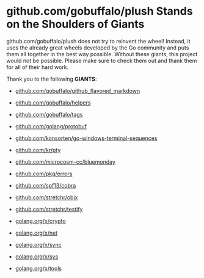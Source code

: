 # github.com/gobuffalo/plush Stands on the Shoulders of Giants

github.com/gobuffalo/plush does not try to reinvent the wheel! Instead, it uses the already great wheels developed by the Go community and puts them all together in the best way possible. Without these giants, this project would not be possible. Please make sure to check them out and thank them for all of their hard work.

Thank you to the following **GIANTS**:


* [github.com/gobuffalo/github_flavored_markdown](https://godoc.org/github.com/gobuffalo/github_flavored_markdown)

* [github.com/gobuffalo/helpers](https://godoc.org/github.com/gobuffalo/helpers)

* [github.com/gobuffalo/tags](https://godoc.org/github.com/gobuffalo/tags)

* [github.com/golang/protobuf](https://godoc.org/github.com/golang/protobuf)

* [github.com/konsorten/go-windows-terminal-sequences](https://godoc.org/github.com/konsorten/go-windows-terminal-sequences)

* [github.com/kr/pty](https://godoc.org/github.com/kr/pty)

* [github.com/microcosm-cc/bluemonday](https://godoc.org/github.com/microcosm-cc/bluemonday)

* [github.com/pkg/errors](https://godoc.org/github.com/pkg/errors)

* [github.com/spf13/cobra](https://godoc.org/github.com/spf13/cobra)

* [github.com/stretchr/objx](https://godoc.org/github.com/stretchr/objx)

* [github.com/stretchr/testify](https://godoc.org/github.com/stretchr/testify)

* [golang.org/x/crypto](https://godoc.org/golang.org/x/crypto)

* [golang.org/x/net](https://godoc.org/golang.org/x/net)

* [golang.org/x/sync](https://godoc.org/golang.org/x/sync)

* [golang.org/x/sys](https://godoc.org/golang.org/x/sys)

* [golang.org/x/tools](https://godoc.org/golang.org/x/tools)
